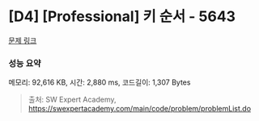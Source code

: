 # [D4] [Professional] 키 순서 - 5643 

[문제 링크](https://swexpertacademy.com/main/code/problem/problemDetail.do?contestProbId=AWXQsLWKd5cDFAUo) 

### 성능 요약

메모리: 92,616 KB, 시간: 2,880 ms, 코드길이: 1,307 Bytes



> 출처: SW Expert Academy, https://swexpertacademy.com/main/code/problem/problemList.do